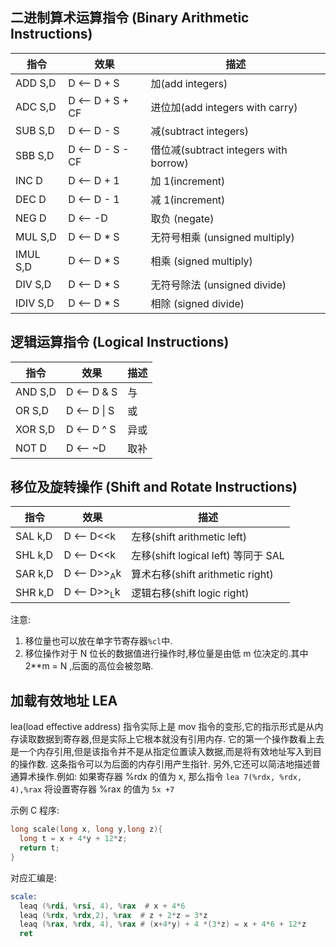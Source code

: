 ## 二进制算术运算指令 (Binary Arithmetic Instructions)

| 指令     | 效果           | 描述                                  |
| -------- | -------------- | ------------------------------------- |
| ADD S,D  | D ⟵ D + S      | 加(add integers)                      |
| ADC S,D  | D ⟵ D + S + CF | 进位加(add integers with carry)       |
| SUB S,D  | D ⟵ D - S      | 减(subtract integers)                 |
| SBB S,D  | D ⟵ D - S - CF | 借位减(subtract integers with borrow) |
| INC D    | D ⟵ D + 1      | 加 1(increment)                       |
| DEC D    | D ⟵ D - 1      | 减 1(increment)                       |
| NEG D    | D ⟵ -D         | 取负 (negate)                         |
| MUL S,D  | D ⟵ D \* S     | 无符号相乘 (unsigned multiply)        |
| IMUL S,D | D ⟵ D \* S     | 相乘 (signed multiply)                |
| DIV S,D  | D ⟵ D \* S     | 无符号除法 (unsigned divide)          |
| IDIV S,D | D ⟵ D \* S     | 相除 (signed divide)                  |

## 逻辑运算指令 (Logical Instructions)

| 指令    | 效果       | 描述 |
| ------- | ---------- | ---- |
| AND S,D | D ⟵ D & S  | 与   |
| OR S,D  | D ⟵ D \| S | 或   |
| XOR S,D | D ⟵ D ^ S  | 异或 |
| NOT D   | D ⟵ ~D     | 取补 |

## 移位及旋转操作 (Shift and Rotate Instructions)

| 指令    | 效果                 | 描述                                |
| ------- | -------------------- | ----------------------------------- |
| SAL k,D | D ⟵ D<<k             | 左移(shift arithmetic left)         |
| SHL k,D | D ⟵ D<<k             | 左移(shift logical left) 等同于 SAL |
| SAR k,D | D ⟵ D>><sub>A</sub>k | 算术右移(shift arithmetic right)    |
| SHR k,D | D ⟵ D>><sub>L</sub>k | 逻辑右移(shift logic right)         |

注意:

1. 移位量也可以放在单字节寄存器`%cl`中.
2. 移位操作对于 N 位长的数据值进行操作时,移位量是由低 m 位决定的.其中 2\*\*m = N ,后面的高位会被忽略.

## 加载有效地址 LEA

lea(load effective address) 指令实际上是 mov 指令的变形,它的指示形式是从内存读取数据到寄存器,但是实际上它根本就没有引用内存.
它的第一个操作数看上去是一个内存引用,但是该指令并不是从指定位置读入数据,而是将有效地址写入到目的操作数. 这条指令可以为后面的内存引用产生指针.
另外,它还可以简洁地描述普通算术操作.例如: 如果寄存器 %rdx 的值为 x, 那么指令 `lea 7(%rdx, %rdx, 4),%rax`
将设置寄存器 %rax 的值为 `5x +7`

示例 C 程序:

```c
long scale(long x, long y,long z){
  long t = x + 4*y + 12*z;
  return t;
}
```

对应汇编是:

```asm
scale:
  leaq (%rdi, %rsi, 4), %rax  # x + 4*6
  leaq (%rdx, %rdx,2), %rax  # z + 2*z = 3*z
  leaq (%rax, %rdx, 4), %rax # (x+4*y) + 4 *(3*z) = x + 4*6 + 12*z
  ret
```
